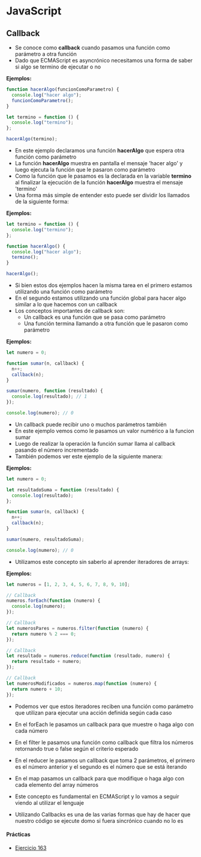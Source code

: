 # JavaScript

## Callback

- Se conoce como **callback** cuando pasamos una función como parámetro a otra función
- Dado que ECMAScript es asyncrónico necesitamos una forma de saber si algo se termino de ejecutar o no

**Ejemplos:**

```js
function hacerAlgo(funcionComoParametro) {
  console.log("hacer algo");
  funcionComoParametro();
}

let termino = function () {
  console.log("termino");
};

hacerAlgo(termino);
```

- En este ejemplo declaramos una función **hacerAlgo** que espera otra función como parámetro
- La función **hacerAlgo** muestra en pantalla el mensaje 'hacer algo' y luego ejecuta la función que le pasaron como parámetro
- Como la función que le pasamos es la declarada en la variable **termino** al finalizar la ejecución de la función **hacerAlgo** muestra el mensaje 'termino'
- Una forma más simple de entender esto puede ser dividir los llamados de la siguiente forma:

**Ejemplos:**

```js
let termino = function () {
  console.log("termino");
};

function hacerAlgo() {
  console.log("hacer algo");
  termino();
}

hacerAlgo();
```

- Si bien estos dos ejemplos hacen la misma tarea en el primero estamos utilizando una función como parámetro
- En el segundo estamos utilizando una función global para hacer algo similar a lo que hacemos con un callback
- Los conceptos importantes de callback son:
  - Un callback es una función que se pasa como parámetro
  - Una función termina llamando a otra función que le pasaron como parámetro

**Ejemplos:**

```js
let numero = 0;

function sumar(n, callback) {
  n++;
  callback(n);
}

sumar(numero, function (resultado) {
  console.log(resultado); // 1
});

console.log(numero); // 0
```

- Un callback puede recibir uno o muchos parámetros también
- En este ejemplo vemos como le pasamos un valor numérico a la funcion sumar
- Luego de realizar la operación la función sumar llama al callback pasando el número incrementado
- También podemos ver este ejemplo de la siguiente manera:

**Ejemplos:**

```js
let numero = 0;

let resultadoSuma = function (resultado) {
  console.log(resultado);
};

function sumar(n, callback) {
  n++;
  callback(n);
}

sumar(numero, resultadoSuma);

console.log(numero); // 0
```

- Utilizamos este concepto sin saberlo al aprender iteradores de arrays:

**Ejemplos:**

```js
let numeros = [1, 2, 3, 4, 5, 6, 7, 8, 9, 10];

// Callback
numeros.forEach(function (numero) {
  console.log(numero);
});

// Callback
let numerosPares = numeros.filter(function (numero) {
  return numero % 2 === 0;
});

// Callback
let resultado = numeros.reduce(function (resultado, numero) {
  return resultado + numero;
});

// Callback
let numerosModificados = numeros.map(function (numero) {
  return numero + 10;
});
```

- Podemos ver que estos iteradores reciben una función como parámetro que utilizan para ejecutar una acción definida según cada caso
- En el forEach le pasamos un callback para que muestre o haga algo con cada número
- En el filter le pasamos una función como callback que filtra los números retornando true o false según el criterio esperado
- En el reducer le pasamos un callback que toma 2 parámetros, el primero es el número anterior y el segundo es el número que se está iterando
- En el map pasamos un callback para que modifique o haga algo con cada elemento del array números

- Este concepto es fundamental en ECMAScript y lo vamos a seguir viendo al utilizar el lenguaje
- Utilizando Callbacks es una de las varias formas que hay de hacer que nuestro código se ejecute domo si fuera sincrónico cuando no lo es

#### Prácticas

- [Ejercicio 163](../ejercicios/consignas/js/ej161.md)
